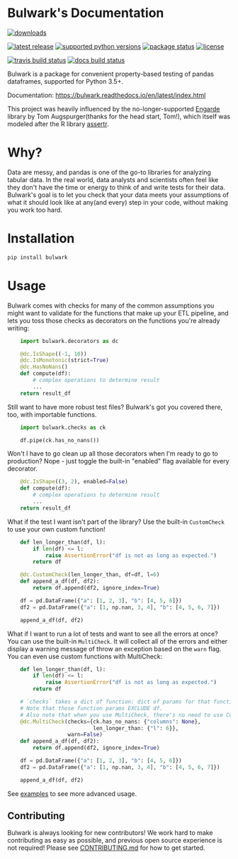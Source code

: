 Bulwark's Documentation
========================================
<a href="https://pypi.org/project/bulwark/"><img src="https://img.shields.io/pypi/dm/bulwark?style=for-the-badge" alt="downloads" /></a>  

<a href="https://pypi.org/project/bulwark/"><img src="https://img.shields.io/pypi/v/bulwark?style=for-the-badge" alt="latest release" /></a>
<a href="https://pypi.org/project/bulwark/"><img src="https://img.shields.io/pypi/pyversions/bulwark?style=for-the-badge" alt="supported python versions" /></a>
<a href="https://pypi.org/project/bulwark/"><img src="https://img.shields.io/pypi/status/bulwark?style=for-the-badge" alt="package status" /></a>
<a href="https://github.com/ZaxR/bulwark/blob/master/LICENSE"><img src="https://img.shields.io/pypi/l/bulwark?style=for-the-badge" alt="license" /></a>

<a href="https://travis-ci.com/ZaxR/bulwark"><img src="https://img.shields.io/travis/com/ZaxR/bulwark?style=for-the-badge" alt="travis build status" /></a>
<a href="https://bulwark.readthedocs.io/en/latest/"><img src="https://img.shields.io/readthedocs/bulwark/latest?style=for-the-badge" alt="docs build status" /></a>  

Bulwark is a package for convenient property-based testing of pandas dataframes, supported for Python 3.5+.

Documentation: https://bulwark.readthedocs.io/en/latest/index.html

This project was heavily influenced by the no-longer-supported [Engarde](https://github.com/TomAugspurger/engarde) library
by Tom Augspurger(thanks for the head start, Tom!), which itself was modeled after
the R library [assertr](https://github.com/ropenscilabs/assertr).


Why?
====

Data are messy, and pandas is one of the go-to libraries for analyzing tabular data.
In the real world, data analysts and scientists often feel like they don't have the time
or energy to think of and write tests for their data. Bulwark's goal is to let you check
that your data meets your assumptions of what it should look like at any(and every) step
in your code, without making you work too hard.


Installation
=============

```bash
pip install bulwark
```


Usage
=====

Bulwark comes with checks for many of the common assumptions you might want to validate
for the functions that make up your ETL pipeline, and lets you toss those checks as decorators
on the functions you're already writing:

```python
    import bulwark.decorators as dc

    @dc.IsShape((-1, 10))
    @dc.IsMonotonic(strict=True)
    @dc.HasNoNans()
    def compute(df):
        # complex operations to determine result
        ...
    return result_df
```
Still want to have more robust test files? Bulwark's got you covered there, too, with importable functions.

```python
    import bulwark.checks as ck

    df.pipe(ck.has_no_nans())
```
Won't I have to go clean up all those decorators when I'm ready to go to production?
Nope - just toggle the built-in "enabled" flag available for every decorator.

```python
    @dc.IsShape((3, 2), enabled=False)
    def compute(df):
        # complex operations to determine result
        ...
    return result_df
```
What if the test I want isn't part of the library?
Use the built-in `CustomCheck` to use your own custom function!

```python
    def len_longer_than(df, l):
        if len(df) <= l:
            raise AssertionError("df is not as long as expected.")
        return df

    @dc.CustomCheck(len_longer_than, df=df, l=6)
    def append_a_df(df, df2):
        return df.append(df2, ignore_index=True)

    df = pd.DataFrame({"a": [1, 2, 3], "b": [4, 5, 6]})
    df2 = pd.DataFrame({"a": [1, np.nan, 3, 4], "b": [4, 5, 6, 7]})

    append_a_df(df, df2)
```

What if I want to run a lot of tests and want to see all the errors at once?
You can use the built-in `MultiCheck`. It will collect all of the errors and either
display a warning message of throw an exception based on the `warn` flag.
You can even use custom functions with MultiCheck:

```python
    def len_longer_than(df, l):
        if len(df) <= l:
            raise AssertionError("df is not as long as expected.")
        return df

    # `checks` takes a dict of function: dict of params for that function.
    # Note that those function params EXCLUDE df.
    # Also note that when you use MultiCheck, there's no need to use CustomCheck - just feed in the function.
    @dc.MultiCheck(checks={ck.has_no_nans: {"columns": None},
                           len_longer_than: {"l": 6}},
                   warn=False)
    def append_a_df(df, df2):
        return df.append(df2, ignore_index=True)

    df = pd.DataFrame({"a": [1, 2, 3], "b": [4, 5, 6]})
    df2 = pd.DataFrame({"a": [1, np.nan, 3, 4], "b": [4, 5, 6, 7]})

    append_a_df(df, df2)
```

See [examples](https://bulwark.readthedocs.io/en/latest/examples.html) to see more advanced usage.

## Contributing

Bulwark is always looking for new contributors! We work hard to make contributing as easy as possible, and previous open source experience is not required! Please see [CONTRIBUTING.md](CONTRIBUTING.md) for how to get started.

